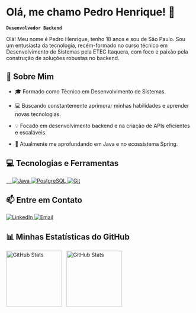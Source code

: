 # Olá, me chamo Pedro Henrique! 👋

**`Desenvolvedor Backend`**

Olá! Meu nome é Pedro Henrique, tenho 18 anos e sou de São Paulo. Sou um entusiasta da tecnologia, recém-formado no curso técnico em Desenvolvimento de Sistemas pela ETEC Itaquera, com foco e paixão pela construção de soluções robustas no backend.

## 🚀 Sobre Mim

- 🎓 Formado como Técnico em Desenvolvimento de Sistemas.

- 💻 Buscando constantemente aprimorar minhas habilidades e aprender novas tecnologias.

- 💡 Focado em desenvolvimento backend e na criação de APIs eficientes e escaláveis.

- 🌱 Atualmente me aprofundando em Java e no ecossistema Spring.

## 💻 Tecnologias e Ferramentas

<p align="left">
    <a href="#" target="_blank" rel="noreferrer">
        <img src="https://img.shields.io/badge/Java-ED8B00?style=for-the-badge&logo=openjdk&logoColor=white" alt="Java"/>
    </a>
    <!-- <a href="#" target="_blank" rel="noreferrer">
        <img src="https://img.shields.io/badge/Spring-6DB33F?style=for-the-badge&logo=spring&logoColor=white" alt="Spring"/>
    </a>
    <a href="#" target="_blank" rel="noreferrer">
        <img src="https://img.shields.io/badge/MySQL-4479A1?style=for-the-badge&logo=mysql&logoColor=white" alt="MySQL"/> -->
    </a>
    <a href="#" target="_blank" rel="noreferrer"> 
        <img src="https://img.shields.io/badge/PostgreSQL-4169E1?style=for-the-badge&logo=postgresql&logoColor=white" alt="PostgreSQL"/> 
    </a>
    <a href="#" target="_blank" rel="noreferrer">
        <img src="https://img.shields.io/badge/GIT-E44C30?style=for-the-badge&logo=git&logoColor=white" alt="Git"/>
    </a>
</p>

## 📫 Entre em Contato

<p align="left">
    <a href="https://www.linkedin.com/in/pedro-henrique-bezerra-73948826b/" target="_blank">
        <img src="https://img.shields.io/badge/LinkedIn-0077B5?style=for-the-badge&logo=linkedin&logoColor=white" alt="LinkedIn"/>
    </a>
        <a href="mailto:pedroh.bezerra02@gmail.com">
        <img src="https://img.shields.io/badge/Email-D14836?style=for-the-badge&logo=gmail&logoColor=white" alt="Email"/>
    </a>
</p>

## 📊 Minhas Estatísticas do GitHub

<p>
    <img
        align="left"
        alt="GitHub Stats"
        height="150"
        style="padding-right: 10px;"
        src="https://github-readme-stats.vercel.app/api?username=Pedro-Bezerra02&show_icons=true&theme=tokyonight&include_all_commits=true&locale=pt-br"
    />
    <img
        align="left"
        alt="GitHub Stats"
        height="150"
        src="https://github-readme-stats.vercel.app/api/top-langs/?username=Pedro-Bezerra02&theme=tokyonight&layout=compact&custom_title=Tecnologias&langs_count=9"
    />
</p>

